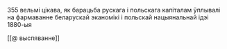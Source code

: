 

355 вельмі цікава, як барацьба рускага і польскага капіталам ўплывалі на фармаванне беларускай эканомікі і польскай нацыянальнай ідэі 1880-ыя

[[@ выспяванне]]
